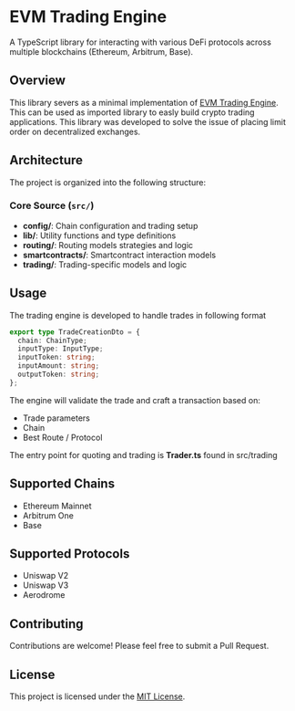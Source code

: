 # EVM Trading Engine

A TypeScript library for interacting with various DeFi protocols across multiple blockchains (Ethereum, Arbitrum, Base).

## Overview

This library severs as a minimal implementation of [EVM Trading Engine](https://github.com/woutersls/evm-trading-engine). This can be used as imported library to easly build crypto trading applications. This library was developed to solve the issue of placing limit order on decentralized exchanges.

## Architecture

The project is organized into the following structure:

### Core Source (`src/`)

- **config/**: Chain configuration and trading setup
- **lib/**: Utility functions and type definitions
- **routing/**: Routing models strategies and logic
- **smartcontracts/**: Smartcontract interaction models
- **trading/**: Trading-specific models and logic


## Usage

The trading engine is developed to handle trades in following format
```ts
export type TradeCreationDto = {
  chain: ChainType;
  inputType: InputType;
  inputToken: string;
  inputAmount: string;
  outputToken: string;
};
```

The engine will validate the trade and craft a transaction based on:
- Trade parameters
- Chain
- Best Route / Protocol

The entry point for quoting and trading is **Trader.ts** found in src/trading

## Supported Chains

- Ethereum Mainnet
- Arbitrum One
- Base

## Supported Protocols

- Uniswap V2
- Uniswap V3
- Aerodrome

## Contributing

Contributions are welcome! Please feel free to submit a Pull Request.

## License

This project is licensed under the [MIT License](LICENSE).
